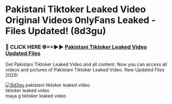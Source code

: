 # Pakistani Tiktoker Leaked Video Original Videos 0nlyFans Leaked - Files Updated! (8d3gu)

<h3>🔴 CLICK HERE 🌐==►► <a href="https://tinyurl.com/ms9xzufz" rel="nofollow">Pakistani Tiktoker Leaked Video Updated Files</a></h3>

Get Pakistani Tiktoker Leaked Video and all content. Now you can access all videos and pictures of Pakistani Tiktoker Leaked Video. New Updated Files 2025!

[![8d3gu](https://i.imgur.com/PQ7UWWw.gif)](https://tinyurl.com/ms9xzufz)
pakistani tiktoker leaked video<br>
tiktoker leaked video<br>
maya g tiktoker leaked video